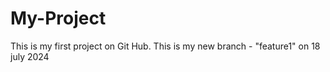 # My-Project
This is my first project on Git Hub.
This is my new branch - "feature1" on 18 july 2024